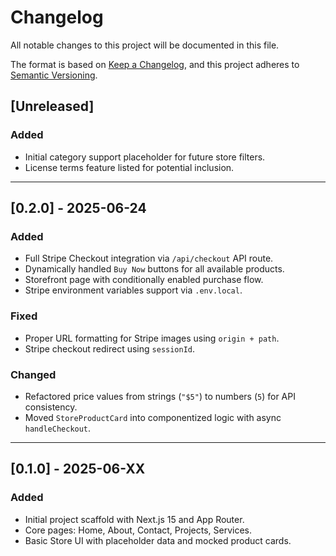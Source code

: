 # Changelog

All notable changes to this project will be documented in this file.

The format is based on [Keep a Changelog](https://keepachangelog.com/en/1.0.0/),
and this project adheres to [Semantic Versioning](https://semver.org/spec/v2.0.0.html).

## [Unreleased]

### Added
- Initial category support placeholder for future store filters.
- License terms feature listed for potential inclusion.

---

## [0.2.0] - 2025-06-24

### Added
- Full Stripe Checkout integration via `/api/checkout` API route.
- Dynamically handled `Buy Now` buttons for all available products.
- Storefront page with conditionally enabled purchase flow.
- Stripe environment variables support via `.env.local`.

### Fixed
- Proper URL formatting for Stripe images using `origin + path`.
- Stripe checkout redirect using `sessionId`.

### Changed
- Refactored price values from strings (`"$5"`) to numbers (`5`) for API consistency.
- Moved `StoreProductCard` into componentized logic with async `handleCheckout`.

---

## [0.1.0] - 2025-06-XX

### Added
- Initial project scaffold with Next.js 15 and App Router.
- Core pages: Home, About, Contact, Projects, Services.
- Basic Store UI with placeholder data and mocked product cards.
